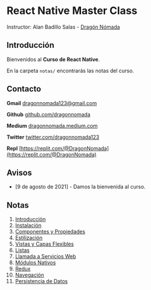 # React Native Master Class

Instructor: Alan Badillo Salas - [Dragón Nómada](https://dragonnomada.medium.com)

## Introducción

Bienvenidos al **Curso de React Native**.

En la carpeta `notas/` encontrarás las notas del curso.

## Contacto

**Gmail** [dragonnomada123@gmail.com](mailto://dragonnomada123@gmail.com)

**Github** [github.com/dragonnomada](https://github.com/dragonnomada)

**Medium** [dragonnomada.medium.com](https://dragonnomada.medium.com)

**Twitter** [twitter.com/dragonnomada123](https://twitter.com/dragonnomada123)

**Repl** [https://replit.com/@DragonNomada](https://replit.com/@DragonNomada)

## Avisos

* [9 de agosto de 2021] - Damos la bienvenida al curso.

## Notas

1. [Introducción](./notas/1.introduccion.md)
2. [Instalación](./notas/2.instalacion.md)
3. [Componentes y Propiedades](./notas/3.props.md)
4. [Estilización](./notas/4.style.md)
5. [Vistas y Capas Flexibles](./notas/5.layout_flexbox.md)
6. [Listas](./notas/6.list_views.md)
7. [Llamada a Servicios Web](./notas/7.networking.md)
8. [Módulos Nativos](./notas/8.modulos_nativos.md)
9. [Redux](./notas/9.redux.md)
10. [Navegación](./notas/10.react_navigation.md)
11. [Persistencia de Datos](./notas/11.persistencia_datos.md)
